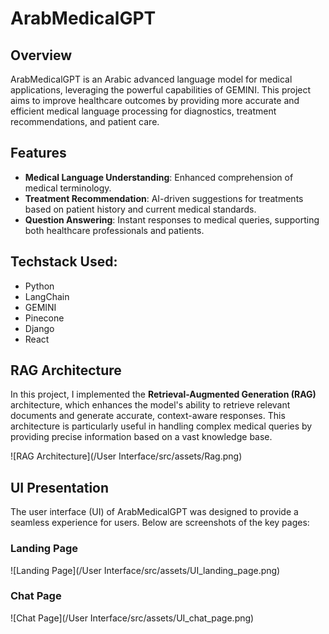 # ArabMedicalGPT

## Overview
ArabMedicalGPT is an Arabic advanced language model for medical applications, leveraging the powerful capabilities of GEMINI. This project aims to improve healthcare outcomes by providing more accurate and efficient medical language processing for diagnostics, treatment recommendations, and patient care.

## Features
- **Medical Language Understanding**: Enhanced comprehension of medical terminology.
- **Treatment Recommendation**: AI-driven suggestions for treatments based on patient history and current medical standards.
- **Question Answering**: Instant responses to medical queries, supporting both healthcare professionals and patients.

## Techstack Used:
- Python
- LangChain
- GEMINI
- Pinecone
- Django
- React

## RAG Architecture
In this project, I implemented the **Retrieval-Augmented Generation (RAG)** architecture, which enhances the model's ability to retrieve relevant documents and generate accurate, context-aware responses. This architecture is particularly useful in handling complex medical queries by providing precise information based on a vast knowledge base.

![RAG Architecture](/User Interface/src/assets/Rag.png)

## UI Presentation
The user interface (UI) of ArabMedicalGPT was designed to provide a seamless experience for users. Below are screenshots of the key pages:

### Landing Page
![Landing Page](/User Interface/src/assets/UI_landing_page.png)

### Chat Page
![Chat Page](/User Interface/src/assets/UI_chat_page.png)

